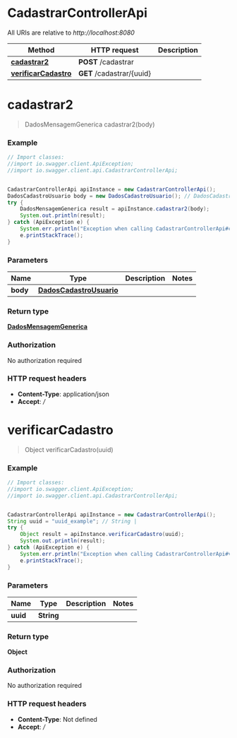# CadastrarControllerApi

All URIs are relative to *http://localhost:8080*

Method | HTTP request | Description
------------- | ------------- | -------------
[**cadastrar2**](CadastrarControllerApi.md#cadastrar2) | **POST** /cadastrar | 
[**verificarCadastro**](CadastrarControllerApi.md#verificarCadastro) | **GET** /cadastrar/{uuid} | 

<a name="cadastrar2"></a>
# **cadastrar2**
> DadosMensagemGenerica cadastrar2(body)



### Example
```java
// Import classes:
//import io.swagger.client.ApiException;
//import io.swagger.client.api.CadastrarControllerApi;


CadastrarControllerApi apiInstance = new CadastrarControllerApi();
DadosCadastroUsuario body = new DadosCadastroUsuario(); // DadosCadastroUsuario | 
try {
    DadosMensagemGenerica result = apiInstance.cadastrar2(body);
    System.out.println(result);
} catch (ApiException e) {
    System.err.println("Exception when calling CadastrarControllerApi#cadastrar2");
    e.printStackTrace();
}
```

### Parameters

Name | Type | Description  | Notes
------------- | ------------- | ------------- | -------------
 **body** | [**DadosCadastroUsuario**](DadosCadastroUsuario.md)|  |

### Return type

[**DadosMensagemGenerica**](DadosMensagemGenerica.md)

### Authorization

No authorization required

### HTTP request headers

 - **Content-Type**: application/json
 - **Accept**: */*

<a name="verificarCadastro"></a>
# **verificarCadastro**
> Object verificarCadastro(uuid)



### Example
```java
// Import classes:
//import io.swagger.client.ApiException;
//import io.swagger.client.api.CadastrarControllerApi;


CadastrarControllerApi apiInstance = new CadastrarControllerApi();
String uuid = "uuid_example"; // String | 
try {
    Object result = apiInstance.verificarCadastro(uuid);
    System.out.println(result);
} catch (ApiException e) {
    System.err.println("Exception when calling CadastrarControllerApi#verificarCadastro");
    e.printStackTrace();
}
```

### Parameters

Name | Type | Description  | Notes
------------- | ------------- | ------------- | -------------
 **uuid** | **String**|  |

### Return type

**Object**

### Authorization

No authorization required

### HTTP request headers

 - **Content-Type**: Not defined
 - **Accept**: */*

